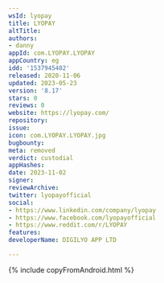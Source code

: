 ```yaml
---
wsId: lyopay
title: LYOPAY
altTitle: 
authors:
- danny
appId: com.LYOPAY.LYOPAY
appCountry: eg
idd: '1537945402'
released: 2020-11-06
updated: 2023-05-23
version: '8.17'
stars: 0
reviews: 0
website: https://lyopay.com/
repository: 
issue: 
icon: com.LYOPAY.LYOPAY.jpg
bugbounty: 
meta: removed
verdict: custodial
appHashes: 
date: 2023-11-02
signer: 
reviewArchive: 
twitter: lyopayofficial
social:
- https://www.linkedin.com/company/lyopay
- https://www.facebook.com/lyopayofficial
- https://www.reddit.com/r/LYOPAY
features: 
developerName: DIGILYO APP LTD

---
```


{% include copyFromAndroid.html %}
